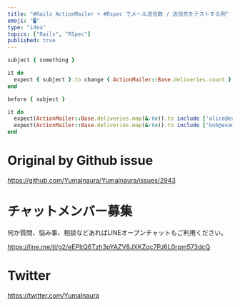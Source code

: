 ```yaml
---
title: "#Rails ActionMailer + #Rspec でメール送信数 / 送信先をテストする例"
emoji: "🖥"
type: "idea"
topics: ["Rails", "RSpec"]
published: true
---
```


```rb
subject { something }

it do
  expect { subject }.to change { ActionMailer::Base.deliveries.count }.by(3)
end

```

```rb
before { subject }

it do
  expect(ActionMailer::Base.deliveries.map(&:to)).to include ['alice@example.com']
  expect(ActionMailer::Base.deliveries.map(&:to)).to include ['bob@example.com', 'carol@example.com']
end

```

# Original by Github issue

https://github.com/YumaInaura/YumaInaura/issues/2943








<!-- Update From Qiita API -->

# チャットメンバー募集


何か質問、悩み事、相談などあればLINEオープンチャットもご利用ください。

https://line.me/ti/g2/eEPltQ6Tzh3pYAZV8JXKZqc7PJ6L0rpm573dcQ





# Twitter


https://twitter.com/YumaInaura


<!-- Update From Qiita API -->


